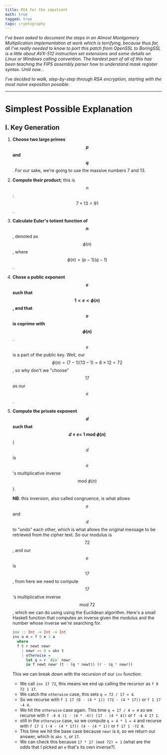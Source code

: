 ```yaml
---
title: RSA for the impatient
math: true
tagged: true
tags: cryptography
---
```

_I've been asked to document the steps in an Almost Montgomery
Multiplication implementation at work which is terrifying, because
thus far, all I've really needed to know to port this patch from
OpenSSL to BoringSSL is a little about AVX-512 instruction set
extensions and some details on Linux or Windows calling
convention. The hardest part of all of this has been teaching the FIPS
assembly parser how to understand mask register syntax. Until now…_

_I've decided to walk, step-by-step through RSA encryption, starting
with the most naive exposition possible._

---

# Simplest Possible Explanation

## I. Key Generation
1. **Choose two large primes $$p$$ and $$q$$**. For our sake, we're going
   to use the massive numbers 7 and 13.
1. **Compute their product**; this is $$n$$: $$7 \times 13 = 91$$.
1. **Calculate Euler's totient function of $$n$$**, denoted as
   $$\phi(n)$$, where $$\phi(n) = (p - 1)(q - 1)$$.
1. **Chose a public exponent $$e$$ such that $$1 \lt e \lt \phi(n)$$, and
   that $$e$$ is coprime with $$\phi(n)$$**. $$e$$ is a part of the public
   key. Well, our $$\phi(n) = (7 - 1)(13 - 1) = 6 \times 12 = 72$$, so
   why don't we "choose" $$17$$ as our $$e$$.
1. **Compute the private exponent $$d$$ such that $$d \times e =\ 1\
   \text{mod}\ \phi(n)$$** ($$d$$ is $$e$$'s multiplicative inverse
   $$\text{mod}\ \phi(n)$$).
	 
   **NB**: this inversion, also called congruence, is what allows $$e$$
   and $$d$$ to "undo" each other, which is what allows the original
   message to be retrieved from the cipher text.  So our modulus is
   $$72$$, and our $$e$$ is $$17$$, from here we need to compute $$17$$'s
   multiplicative inverse $$\text{mod}\ 72$$, which we can do using
   using the Euclidean algorithm. Here's a small Haskell function that
   computes an inverse given the modulus and the number whose inverse
   we're searching for.

   ```haskell
   inv :: Int -> Int -> Int
   inv a m = f 0 m 1 a
     where
     f t r newt newr
       | newr == 0 = abs t
       | otherwise =
         let q = r `div` newr
         in f newt newr (t - (q * newt)) (r - (q * newr))
   ```

   This we can break down with the recursion of our `inv` function:
   * We call `inv 17 72`, this means we end up calling the recursor as
     `f 0 72 1 17`.
   * We catch the `otherwise` case, this sets `q = 72 / 17 = 4`.
   * So we recurse with `f 1 17 (0 - (4 * 1)) (72 - (4 * 17))` or `f 1
     17 -4 4`.
   * We hit the `otherwise` case again. This time `q = 17 / 4 = 4` so
     we recurse with `f -4 4 (1 - (4 * -4)) (17 - (4 * 4))` or `f -4 4
     17 1`.
   * still in the `otherwise` case, so we compute `q = 4 * 1 = 4` and
     recurse with `f 17 1 (-4 - (4 * 17)) (4 - (4 * 1))` or `f 17 1
     -72 0`.
   * This time we hit the base case because `newr` is `0`, so we
     return our answer, which is `abs t`, or `17`.
   * We can check this because `17 * 17 (mod 72) = 1` (what are the
     odds that I picked an `e` that's its own inverse?).
